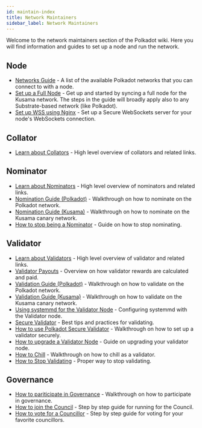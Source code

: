 ```yaml
---
id: maintain-index
title: Network Maintainers
sidebar_label: Network Maintainers
---
```


Welcome to the network maintainers section of the Polkadot wiki. Here you will find information and
guides to set up a node and run the network.

## Node

- [Networks Guide](maintain-networks.md) - A list of the available Polkadot networks that you can
  connect to with a node.
- [Set up a Full Node](maintain-sync.md) - Get up and started by syncing a full node for the Kusama
  network. The steps in the guide will broadly apply also to any Substrate-based network (like
  Polkadot).
- [Set up WSS using Nginx](maintain-wss.md) - Set up a Secure WebSockets server for your node's
  WebSockets connection.

## Collator

- [Learn about Collators](learn-collator.md) - High level overview of collators and related links.

## Nominator

- [Learn about Nominators](learn-nominator.md) - High level overview of nominators and related
  links.
- [Nomination Guide (Polkadot)](maintain-guides-how-to-nominate-polkadot.md) - Walkthrough on how to
  nominate on the Polkadot network.
- [Nomination Guide (Kusama)](maintain-guides-how-to-nominate-kusama.md) - Walkthrough on how to
  nominate on the Kusama canary network.
- [How to stop being a Nominator](maintain-guides-how-to-unbond.md) - Guide on how to stop
  nominating.

## Validator

- [Learn about Validators](learn-validator.md) - High level overview of validator and related links.
- [Validator Payouts](maintain-guides-validator-payout.md) - Overview on how validator rewards are
  calculated and paid.
- [Validation Guide (Polkadot)](maintain-guides-how-to-validate-polkadot.md) - Walkthrough on how to
  validate on the Polkadot network.
- [Validation Guide (Kusama)](maintain-guides-how-to-validate-kusama.md) - Walkthrough on how to
  validate on the Kusama canary network.
- [Using systemmd for the Validator Node](maintain-guides-how-to-systemd.md) - Configuring systemmd
  with the Validator node.
- [Secure Validator](maintain-guides-secure-validator.md) - Best tips and practices for validating.
- [How to use Polkadot Secure Validator](maintain-guides-how-to-use-polkadot-validator.md) -
  Walkthrough on how to set up a validator securely.
- [How to upgrade a Validator Node](maintain-guides-how-to-upgrade.md) - Guide on upgrading your
  validator node.
- [How to Chill](maintain-guides-how-to-chill.md) - Walkthrough on how to chill as a validator.
- [How to Stop Validating](maintain-guides-how-to-stop-validating.md) - Proper way to stop
  validating.

## Governance

- [How to pariticipate in Governance](maintain-guides-democracy.md) - Walkthrough on how to
  participate in governance.
- [How to join the Council][join the council] - Step by step guide for running for the Council.
- [How to vote for a Councillor][vote for councillors] - Step by step guide for voting for your
  favorite councillors.

[join the council]: maintain-guides-how-to-join-council.md
[vote for councillors]: maintain-guides-how-to-vote-councillor.md
